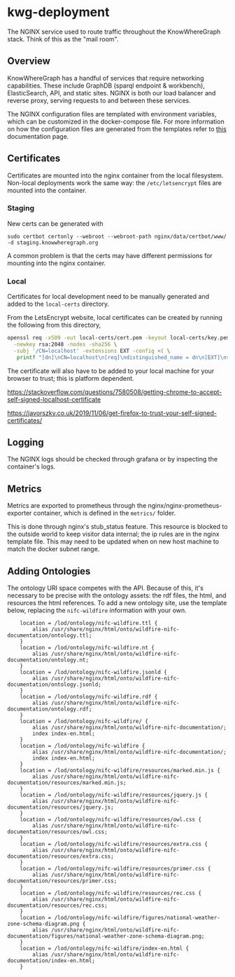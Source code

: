 # kwg-deployment

The NGINX service used to route traffic throughout the KnowWhereGraph stack. Think of this as the "mail room".

## Overview

KnowWhereGraph has a handful of services that require networking capabilities. These include GraphDB (sparql endpoint & workbench), ElasticSearch, API, and static sites. NGINX is both our load balancer and reverse proxy, serving requests to and between these services.

The NGINX configuration files are templated with environment variables, which can be customized in the docker-compose file. For more information on how the configuration files are generated from the templates refer to [this](https://github.com/docker-library/docs/tree/master/nginx#using-environment-variables-in-nginx-configuration-new-in-119) documentation page.

## Certificates

Certificates are mounted into the nginx container from the local filesystem. Non-local deployments work the same way: the `/etc/letsencrypt` files are mounted into the container.

### Staging

New certs can be generated with

`sudo certbot certonly --webroot --webroot-path nginx/data/certbot/www/  -d staging.knowwheregraph.org`

 A common problem is that the certs may have different permissions for mounting into the nginx container.

### Local

Certificates for local development need to be manually generated and added to the `local-certs` directory.

From the LetsEncrypt website, local certificates can be created by running the following from this directory,

```bash
openssl req -x509 -out local-certs/cert.pem -keyout local-certs/key.pem \
  -newkey rsa:2048 -nodes -sha256 \
  -subj '/CN=localhost' -extensions EXT -config <( \
   printf "[dn]\nCN=localhost\n[req]\ndistinguished_name = dn\n[EXT]\nsubjectAltName=DNS:localhost\nkeyUsage=digitalSignature\nextendedKeyUsage=serverAuth")
```

The certificate will also have to be added to your local machine for your browser to trust; this is platform dependent.

https://stackoverflow.com/questions/7580508/getting-chrome-to-accept-self-signed-localhost-certificate

https://javorszky.co.uk/2019/11/06/get-firefox-to-trust-your-self-signed-certificates/

## Logging

The NGINX logs should be checked through grafana or by inspecting the container's logs.

## Metrics

Metrics are exported to prometheus through the nginx/nginx-prometheus-exporter container, which is defined in the `metrics/` folder.

This is done through nginx's stub_status feature. This resource is blocked to the outside world to keep visitor data internal; the ip rules are in the nginx template file. This may need to be updated when on new host machine to match the docker subnet range.

## Adding Ontologies

The ontology URI space competes with the API. Because of this, it's necessary to be precise with the ontology assets: the rdf files, the html, and resources the html references. To add a new ontology site, use the template below, replacing the `nifc-wildfire` information with your own.

```
    location = /lod/ontology/nifc-wildfire.ttl {
        alias /usr/share/nginx/html/onto/wildfire-nifc-documentation/ontology.ttl;
    }
    location = /lod/ontology/nifc-wildfire.nt {
        alias /usr/share/nginx/html/onto/wildfire-nifc-documentation/ontology.nt;
    }
    location = /lod/ontology/nifc-wildfire.jsonld {
        alias /usr/share/nginx/html/onto/wildfire-nifc-documentation/ontology.jsonld;
    }
    location = /lod/ontology/nifc-wildfire.rdf {
        alias /usr/share/nginx/html/onto/wildfire-nifc-documentation/ontology.rdf;
    }
    location = /lod/ontology/nifc-wildfire/ {
        alias /usr/share/nginx/html/onto/wildfire-nifc-documentation/;
        index index-en.html;
    }
    location = /lod/ontology/nifc-wildfire {
        alias /usr/share/nginx/html/onto/wildfire-nifc-documentation/;
        index index-en.html;
    }
    location = /lod/ontology/nifc-wildfire/resources/marked.min.js {
        alias /usr/share/nginx/html/onto/wildfire-nifc-documentation/resources/marked.min.js;
    }
    location = /lod/ontology/nifc-wildfire/resources/jquery.js {
        alias /usr/share/nginx/html/onto/wildfire-nifc-documentation/resources/jquery.js;
    }
    location = /lod/ontology/nifc-wildfire/resources/owl.css {
        alias /usr/share/nginx/html/onto/wildfire-nifc-documentation/resources/owl.css;
    }
    location = /lod/ontology/nifc-wildfire/resources/extra.css {
        alias /usr/share/nginx/html/onto/wildfire-nifc-documentation/resources/extra.css;
    }
    location = /lod/ontology/nifc-wildfire/resources/primer.css {
        alias /usr/share/nginx/html/onto/wildfire-nifc-documentation/resources/primer.css;
    }
    location = /lod/ontology/nifc-wildfire/resources/rec.css {
        alias /usr/share/nginx/html/onto/wildfire-nifc-documentation/resources/rec.css;
    }
    location = /lod/ontology/nifc-wildfire/figures/national-weather-zone-schema-diagram.png {
        alias /usr/share/nginx/html/onto/wildfire-nifc-documentation/figures/national-weather-zone-schema-diagram.png;
    }
    location = /lod/ontology/nifc-wildfire/index-en.html {
        alias /usr/share/nginx/html/onto/wildfire-nifc-documentation/index-en.html;
    }
```
